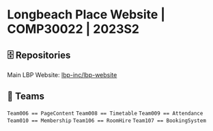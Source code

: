 # Longbeach Place Website | COMP30022 | 2023S2

## 🗄️ Repositories
Main LBP Website: [lbp-inc/lbp-website](https://github.com/lbp-inc/lbp-website)<br>

## 👋 Teams
`Team006 == PageContent`
`Team008 == Timetable`
`Team009 == Attendance`
`Team010 == Membership`
`Team106 == RoomHire`
`Team107 == BookingSystem`
